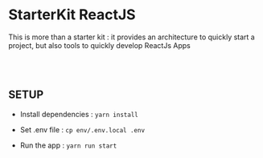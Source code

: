 # StarterKit ReactJS

This is more than a starter kit : it provides an architecture to quickly start a project, but also tools to quickly develop ReactJs Apps

<br />
<br />

## SETUP

 - Install dependencies : `yarn install`

 - Set .env file : `cp env/.env.local .env`

 - Run the app : `yarn run start`

<br />
